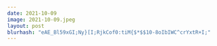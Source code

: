 ```yaml
---
date: 2021-10-09
image: 2021-10-09.jpeg
layout: post
blurhash: "eAE_Bl59xGI;Ny}[I;RjkCof0:tiM{$*$$10-8oIbIWC^crYxtR+I;"
---
```



